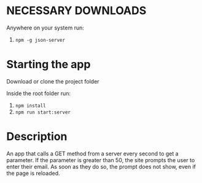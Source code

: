# NECESSARY DOWNLOADS

Anywhere on your system run:
1) `npm -g json-server`

# Starting the app
Download or clone the project folder

Inside the root folder run: 
1) `npm install`
2) `npm run start:server`


# Description

An app that calls a GET method from a server every second to get a parameter. If the parameter is greater than 50, the site prompts the user to enter their email. As soon as they do so, the prompt does not show, even if the page is reloaded.